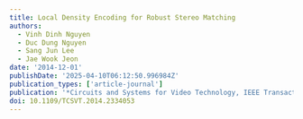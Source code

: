 ```yaml
---
title: Local Density Encoding for Robust Stereo Matching
authors:
  - Vinh Dinh Nguyen
  - Duc Dung Nguyen
  - Sang Jun Lee
  - Jae Wook Jeon
date: '2014-12-01'
publishDate: '2025-04-10T06:12:50.996984Z'
publication_types: ['article-journal']
publication: '*Circuits and Systems for Video Technology, IEEE Transactions on*'
doi: 10.1109/TCSVT.2014.2334053
---
```

